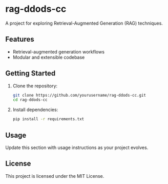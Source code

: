 # rag-ddods-cc

A project for exploring Retrieval-Augmented Generation (RAG) techniques.

## Features

- Retrieval-augmented generation workflows
- Modular and extensible codebase

## Getting Started

1. Clone the repository:
    ```bash
    git clone https://github.com/yourusername/rag-ddods-cc.git
    cd rag-ddods-cc
    ```
2. Install dependencies:
    ```bash
    pip install -r requirements.txt
    ```



## Usage

Update this section with usage instructions as your project evolves.

## License

This project is licensed under the MIT License.
